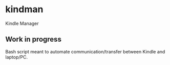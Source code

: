 # kindman

Kindle Manager

## Work in progress

Bash script meant to automate communication/transfer between Kindle and laptop/PC.
